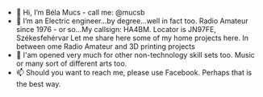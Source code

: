 - 👋 Hi, I’m Béla Mucs - call me: @mucsb 
- 👀 I’m an Electric engineer...by degree...well in fact too. Radio Amateur since 1976 - or so...My callsign: HA4BM. Locator is JN97FE, Székesfehérvar Let me share here some of my home projects here. In between ome Radio Amateur and 3D printing projects 
- 🌱 I'am opened very much for other non-technology skill sets too. Music or many sort of different arts too. 
- 📫 Should you want to reach me, please use Facebook. Perhaps that is the best way. 

<!---
mucsb/mucsb is a ✨ special ✨ repository because its `README.md` (this file) appears on your GitHub profile.
You can click the Preview link to take a look at your changes.
--->
